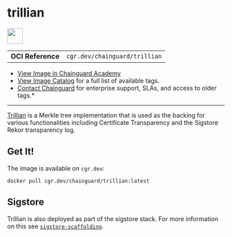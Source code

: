 <!--monopod:start-->
# trillian

<!--url:start-->
<a href="https://github.com/google/trillian">
<!--logo:start-->
  <img src="https://storage.googleapis.com/chainguard-academy/logos/trillian/logo.svg" width="36px" height="36px" />
<!--logo:end-->
</a>
<!--url:end-->

| | |
| - | - |
| **OCI Reference** | `cgr.dev/chainguard/trillian` |

* [View Image in Chainguard Academy](https://edu.chainguard.dev/chainguard/chainguard-images/reference/trillian/overview/)
* [View Image Catalog](https://console.enforce.dev/images/catalog) for a full list of available tags.
* [Contact Chainguard](https://www.chainguard.dev/chainguard-images) for enterprise support, SLAs, and access to older tags.*
---
<!--monopod:end-->

<!--overview:start-->
[Trillian](https://github.com/google/trillian) is a Merkle tree implementation that is used as the backing for various functionalities including Certificate Transparency and the Sigstore Rekor transparency log.
<!--overview:end-->

<!--getting:start-->
## Get It!
The image is available on `cgr.dev`:

```
docker pull cgr.dev/chainguard/trillian:latest
```
<!--getting:end-->

<!--body:start-->
## Sigstore

Trillian is also deployed as part of the sigstore stack.  For more information
on this see [`sigstore-scaffolding`](../sigstore-scaffolding/).
<!--body:end-->

